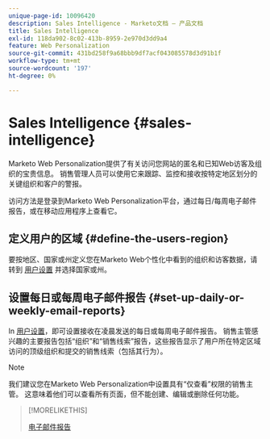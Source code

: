 ```yaml
---
unique-page-id: 10096420
description: Sales Intelligence - Marketo文档 — 产品文档
title: Sales Intelligence
exl-id: 118da902-8c02-413b-8959-2e970d3dd9a4
feature: Web Personalization
source-git-commit: 431bd258f9a68bbb9df7acf043085578d3d91b1f
workflow-type: tm+mt
source-wordcount: '197'
ht-degree: 0%

---
```


# Sales Intelligence {#sales-intelligence}

Marketo Web Personalization提供了有关访问您网站的匿名和已知Web访客及组织的宝贵信息。 销售管理人员可以使用它来跟踪、监控和接收按特定地区划分的关键组织和客户的警报。

访问方法是登录到Marketo Web Personalization平台，通过每日/每周电子邮件报告，或在移动应用程序上查看它。

## 定义用户的区域 {#define-the-users-region}

要按地区、国家或州定义您在Marketo Web个性化中看到的组织和访客数据，请转到 [用户设置](/help/marketo/product-docs/web-personalization/getting-started/user-settings.md) 并选择国家或州。

## 设置每日或每周电子邮件报告 {#set-up-daily-or-weekly-email-reports}

In [用户设置](/help/marketo/product-docs/web-personalization/getting-started/user-settings.md)，即可设置接收在凌晨发送的每日或每周电子邮件报告。 销售主管感兴趣的主要报告包括“组织”和“销售线索”报告，这些报告显示了用户所在特定区域访问的顶级组织和提交的销售线索（包括其行为）。

>[!NOTE]
>
>我们建议您在Marketo Web Personalization中设置具有“仅查看”权限的销售主管。 这意味着他们可以查看所有页面，但不能创建、编辑或删除任何功能。

>[!MORELIKETHIS]
>
>[电子邮件报告](/help/marketo/product-docs/web-personalization/reporting-for-web-personalization/email-reports.md)
